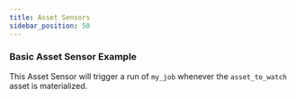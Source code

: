 ```yaml
---
title: Asset Sensors
sidebar_position: 50
---
```


### Basic Asset Sensor Example

<CodeExample filePath="guides/automation/simple-asset-sensor-example.py" language="python" title="Simple Asset Sensor Example" />

This Asset Sensor will trigger a run of `my_job` whenever the `asset_to_watch` asset is materialized.
